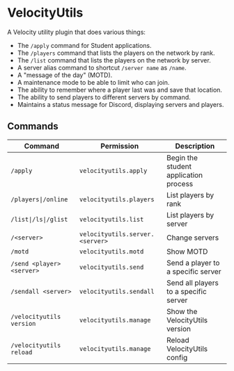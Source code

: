 # VelocityUtils

A Velocity utility plugin that does various things:
* The `/apply` command for Student applications.
* The `/players` command that lists the players on the network by rank.
* The `/list` command that lists the players on the network by server.
* A server alias command to shortcut `/server name` as `/name`.
* A "message of the day" (MOTD).
* A maintenance mode to be able to limit who can join.
* The ability to remember where a player last was and save that location.
* The ability to send players to different servers by command.
* Maintains a status message for Discord, displaying servers and players.

## Commands
| Command                   | Permission                      | Description                           |
|---------------------------|---------------------------------|---------------------------------------|
| `/apply`                  | `velocityutils.apply`           | Begin the student application process |
| `/players\|/online`       | `velocityutils.players`         | List players by rank                  |
| `/list\|/ls\|/glist`      | `velocityutils.list`            | List players by server                |
| `/<server>`               | `velocityutils.server.<server>` | Change servers                        |
| `/motd`                   | `velocityutils.motd`            | Show MOTD                             |
| `/send <player> <server>` | `velocityutils.send`            | Send a player to a specific server    |
| `/sendall <server>`       | `velocityutils.sendall`         | Send all players to a specific server |
| `/velocityutils version`  | `velocityutils.manage`          | Show the VelocityUtils version        |
| `/velocityutils reload`   | `velocityutils.manage`          | Reload VelocityUtils config           |
